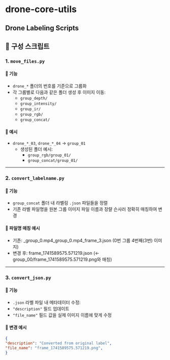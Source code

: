 # drone-core-utils

Drone Labeling Scripts
---

## 📁 구성 스크립트

### 1. `move_files.py`

#### 📌 기능
- `drone_*` 폴더의 번호를 기준으로 그룹화
- 각 그룹별로 다음과 같은 폴더 생성 후 이미지 이동:
  - `group_depth/`
  - `group_intensity/`
  - `group_ir/`
  - `group_rgb/`
  - `group_concat/`

#### 🧪 예시
- `drone_*_03`, `drone_*_04` → `group_01`
  - 생성된 폴더 예시:
    - `group_rgb/group_01/`
    - `group_concat/group_01/`

---

### 2. `convert_labelname.py`

#### 📌 기능
- `group_concat` 폴더 내 라벨링 `.json` 파일들을 정렬
- 기존 라벨 파일명을 원본 그룹 이미지 파일 이름과 장랼 슨사러 정확히 매칭하여 변경

#### 📂 파일명 매칭 예시
- 기존: _group_0.mp4_group_0.mp4_frame_3.json (0번 그룹 4번째(3번) 이미지)
- 변경 후: frame_1741589575.571219.json (← group_00/frame_1741589575.571219.png와 매칭)

---

### 3. `convert_json.py`

#### 📌 기능
- `.json` 라벨 파일 내 메타데이터 수정:
- `"description"` 필드 업데이트
- `"file_name"` 필드 값을 실제 이미지 이름에 맞게 수정

#### 📂 변경 예시
```json
{
"description": "Converted from original label",
"file_name": "frame_1741589575.571219.png",
}
